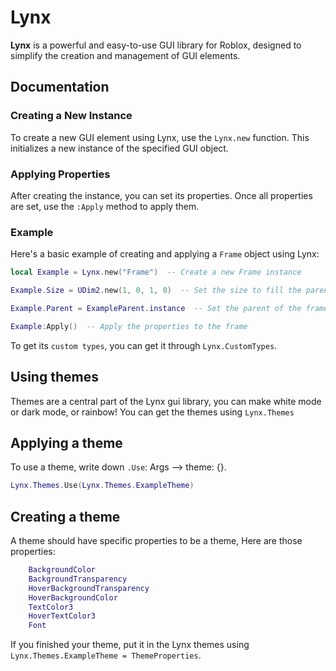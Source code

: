 # Lynx

**Lynx** is a powerful and easy-to-use GUI library for Roblox, designed to simplify the creation and management of GUI elements.

## Documentation

### Creating a New Instance

To create a new GUI element using Lynx, use the `Lynx.new` function. This initializes a new instance of the specified GUI object.

### Applying Properties

After creating the instance, you can set its properties. Once all properties are set, use the `:Apply` method to apply them.

### Example

Here's a basic example of creating and applying a `Frame` object using Lynx:

```lua
local Example = Lynx.new("Frame")  -- Create a new Frame instance

Example.Size = UDim2.new(1, 0, 1, 0)  -- Set the size to fill the parent

Example.Parent = ExampleParent.instance  -- Set the parent of the frame

Example:Apply()  -- Apply the properties to the frame
```

To get its `custom types`, you can get it through `Lynx.CustomTypes`.

## Using themes
Themes are a central part of the Lynx gui library, you can make white mode or dark mode, or rainbow!
You can get the themes using `Lynx.Themes`

## Applying a theme

To use a theme, write down `.Use`: Args --> theme: {}.

```lua
Lynx.Themes.Use(Lynx.Themes.ExampleTheme)
```

## Creating a theme
A theme should have specific properties to be a theme, Here are those properties:
```lua
	BackgroundColor
	BackgroundTransparency
	HoverBackgroundTransparency
	HoverBackgroundColor
	TextColor3
	HoverTextColor3
	Font
```

If you finished your theme, put it in the Lynx themes using `Lynx.Themes.ExampleTheme = ThemeProperties`.
